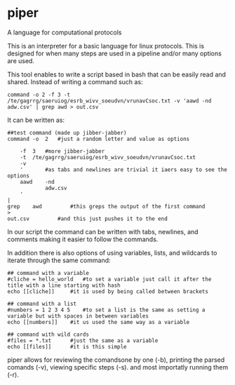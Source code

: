 # piper
A language for computational protocols

This is an interpreter for a basic language for linux protocols.
This is designed for when many steps are used in a pipeline and/or many options are used.

This tool enables to write a script based in bash that can be easily read and shared.
Instead of writing a command such as:

	command -o 2 -f 3 -t /te/gagrrg/saeruiog/esrb_wivv_soeudvn/vrunavCsoc.txt -v 'aawd -nd adw.csv' | grep awd > out.csv

It can be written as:

	##test command (made up jibber-jabber)
	command	-o	2 	#just a random letter and value as options
	
		-f	3 	#more jibber-jabber
		-t 	/te/gagrrg/saeruiog/esrb_wivv_soeudvn/vrunavCsoc.txt
		-v 
		'		#as tabs and newlines are trivial it iaers easy to see the options
		aawd	-nd 	
				adw.csv
		' 
	| 
	grep	awd 		#this greps the output of the first command
	> 
	out.csv			#and this just pushes it to the end

In our script the command can be written with tabs, newlines, and comments making it easier to follow the commands.

In addition there is also options of using variables, lists, and wildcards to iterate through the same command:

	## command with a variable
	#cliche = hello_world	#to set a variable just call it after the title with a line starting with hash
	echo [[cliche]]		#it is used by being called between brackets
	
	## command with a list
	#numbers = 1 2 3 4 5	#to set a list is the same as setting a variable but with spaces in between variables
	echo [[numbers]]	#it us used the same way as a variable
	
	## command with wild cards
	#files = *.txt		#just the same as a variable
	echo [[files]]		#it is this simple


piper allows for reviewing the comandsone by one (-b), printing the parsed comands (-v), viewing specific steps (-s). and most importatly running them (-r).

